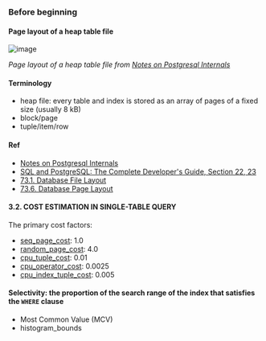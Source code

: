 ### Before beginning

#### Page layout of a heap table file
![image](https://github.com/Eric0329/ePlus/assets/3777869/7ead3fc5-dc01-4791-b744-823197c90f4b)

*Page layout of a heap table file from [Notes on Postgresql Internals](https://muatik.medium.com/notes-on-postgresql-internals-4050340c9f4f)*

#### Terminology
- heap file: every table and index is stored as an array of pages of a fixed size (usually 8 kB)
- block/page
- tuple/item/row 

#### Ref
- [Notes on Postgresql Internals](https://muatik.medium.com/notes-on-postgresql-internals-4050340c9f4f)
- [SQL and PostgreSQL: The Complete Developer's Guide, Section 22, 23](https://www.udemy.com/course/sql-and-postgresql/?couponCode=LEADERSALE24A)  
- [73.1. Database File Layout](https://www.postgresql.org/docs/current/storage-file-layout.html)
- [73.6. Database Page Layout](https://www.postgresql.org/docs/current/storage-page-layout.html) 


#### 3.2. COST ESTIMATION IN SINGLE-TABLE QUERY
The primary cost factors:
- [seq_page_cost](https://www.postgresql.org/docs/current/runtime-config-query.html#GUC-SEQ-PAGE-COST): 1.0
- [random_page_cost](https://www.postgresql.org/docs/current/runtime-config-query.html#GUC-RANDOM-PAGE-COST): 4.0 
- [cpu_tuple_cost](https://www.postgresql.org/docs/current/runtime-config-query.html#GUC-CPU-TUPLE-COST): 0.01
- [cpu_operator_cost](https://www.postgresql.org/docs/current/runtime-config-query.html#GUC-CPU-OPERATOR-COST): 0.0025
- [cpu_index_tuple_cost](https://www.postgresql.org/docs/current/runtime-config-query.html#GUC-CPU-INDEX-TUPLE-COST): 0.005

#### Selectivity: the proportion of the search range of the index that satisfies the `WHERE` clause
- Most Common Value (MCV)
- histogram_bounds
